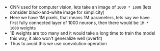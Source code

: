 - CNN used for computer vision, lets take an image of `1000 * 1000` (lets consider black-and-white image for simplicity)
- Here we have 1M pixels, that means 1M parameters, lets say we have first fully connected layer of 1000 neurons, then there would be `1M * 1000` weights
- 1B weights are too many and it would take a long time to train the model this way, it also won't generalize well (overfit)
- Thus to avoid this we use convolution operation